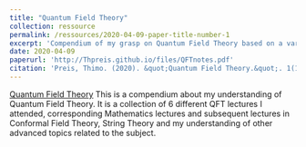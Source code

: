 ```yaml
---
title: "Quantum Field Theory"
collection: ressource
permalink: /ressources/2020-04-09-paper-title-number-1
excerpt: 'Compendium of my grasp on Quantum Field Theory based on a variety of lectures and projects.'
date: 2020-04-09
paperurl: 'http://Thpreis.github.io/files/QFTnotes.pdf'
citation: 'Preis, Thimo. (2020). &quot;Quantum Field Theory.&quot;. 1(1).'
---
```

[Quantum Field Theory](http://thpreis.github.io/files/QFTnotes.pdf) 
This is a compendium about my understanding of Quantum Field Theory. It is a collection of 6 different QFT lectures I attended, corresponding Mathematics lectures and subsequent lectures in Conformal Field Theory, String Theory and my understanding of other advanced topics related to the subject. 


